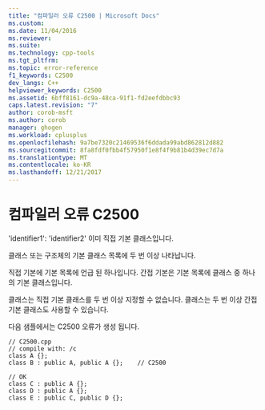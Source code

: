 ```yaml
---
title: "컴파일러 오류 C2500 | Microsoft Docs"
ms.custom: 
ms.date: 11/04/2016
ms.reviewer: 
ms.suite: 
ms.technology: cpp-tools
ms.tgt_pltfrm: 
ms.topic: error-reference
f1_keywords: C2500
dev_langs: C++
helpviewer_keywords: C2500
ms.assetid: 6bff8161-dc9a-48ca-91f1-fd2eefdbbc93
caps.latest.revision: "7"
author: corob-msft
ms.author: corob
manager: ghogen
ms.workload: cplusplus
ms.openlocfilehash: 9a7be7320c21469536f6ddada99abd862812d882
ms.sourcegitcommit: 8fa8fdf0fbb4f57950f1e8f4f9b81b4d39ec7d7a
ms.translationtype: MT
ms.contentlocale: ko-KR
ms.lasthandoff: 12/21/2017
---
```

# <a name="compiler-error-c2500"></a>컴파일러 오류 C2500
'identifier1': 'identifier2' 이미 직접 기본 클래스입니다.  
  
 클래스 또는 구조체의 기본 클래스 목록에 두 번 이상 나타납니다.  
  
 직접 기본에 기본 목록에 언급 된 하나입니다. 간접 기본은 기본 목록에 클래스 중 하나의 기본 클래스입니다.  
  
 클래스는 직접 기본 클래스를 두 번 이상 지정할 수 없습니다. 클래스는 두 번 이상 간접 기본 클래스도 사용할 수 있습니다.  
  
 다음 샘플에서는 C2500 오류가 생성 됩니다.  
  
```  
// C2500.cpp  
// compile with: /c  
class A {};  
class B : public A, public A {};    // C2500  
  
// OK  
class C : public A {};  
class D : public A {};  
class E : public C, public D {};  
```